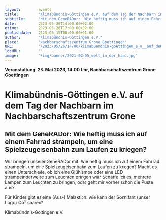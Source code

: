 ```yaml
---
layout:        events
title:         "Klimabündnis-Göttingen e.V. auf dem Tag der Nachbarn im Nachbarschaftszentrum Grone"
subtitle:      "Mit dem GeneRADor:  Wie heftig muss ich auf einem Fahrrad strampeln, um eine Spielzeugeisenbahn zum Laufen zu kriegen?"
date:          2023-05-26T14:00:00+02:00
etime:         2023-05-26T17:00:00+02:00
publishdate:   2023-05-15T00:00:00+01:00
author:        "Klimabündnis-Göttingen e.V."
place:         "Nachbarschaftszentrum Grone Goettingen"
URL:           "/2023/05/26/14/00/klimabuendnis-goettingen_e_v__auf_dem_tag_der_nachbarn_im_nachbarschaftszentrum_grone"
locURL:        ""
image:         "/img/banner/2021-02-05_welt_in_der_hand.jpg"
---
```


**Veranstaltung: 26. Mai 2023, 14:00 Uhr, Nachbarschaftszentrum Grone Goettingen**

Klimabündnis-Göttingen e.V. auf dem Tag der Nachbarn im Nachbarschaftszentrum Grone
===========

Mit dem GeneRADor:  Wie heftig muss ich auf einem Fahrrad strampeln, um eine Spielzeugeisenbahn zum Laufen zu kriegen?
-----------
 Wir bringen unserenGeneRADor mit: Wie heftig muss ich auf einem Fahrrad strampeln, um eine Spielzeugeisenbahn zum Laufen zu kriegen? Macht es einen Unterschiede, ob ich eine Glühlampe oder eine LED strampelnderweise zum Leuchten bringen will? Schaffe ich es, mehrere Lampen zum Leuchten zu bringen, oder geht mir vorher schon die Puste aus?
 
Für Kinder gibt es eine (Aus-) Malaktion: wie kann der Sonnifant (unser Logo) Co² sparen? 

Klimabündnis-Göttingen e.V.
